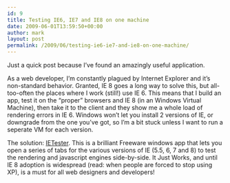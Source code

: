 ```yaml
---
id: 9
title: Testing IE6, IE7 and IE8 on one machine
date: 2009-06-01T13:59:50+00:00
author: mark
layout: post
permalink: /2009/06/testing-ie6-ie7-and-ie8-on-one-machine/
---
```

Just a quick post because I&#8217;ve found an amazingly useful application.
  
As a web developer, I&#8217;m constantly plagued by Internet Explorer and it&#8217;s non-standard behavior. Granted, IE 8 goes a long way to solve this, but all-too-often the places where I work (still!) use IE 6. This means that I build an app, test it on the &#8220;proper&#8221; browsers and IE 8 (in an Windows Virtual Machine), then take it to the client and they show me a whole load of rendering errors in IE 6. Windows won&#8217;t let you install 2 versions of IE, or downgrade from the one you&#8217;ve got, so I&#8217;m a bit stuck unless I want to run a seperate VM for each version.

The solution: [IETester](http://www.my-debugbar.com/wiki/IETester/HomePage). This is a brilliant Freeware windows app that lets you open a series of tabs for the various versions of IE (5.5, 6, 7 and 8) to test the rendering and javascript engines side-by-side. It Just Works, and until IE 8 adoption is widespread (read: when people are forced to stop using XP), is a must for all web designers and developers!

